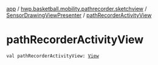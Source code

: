 [app](../../index.md) / [hwp.basketball.mobility.pathrecorder.sketchview](../index.md) / [SensorDrawingViewPresenter](index.md) / [pathRecorderActivityView](.)

# pathRecorderActivityView

`val pathRecorderActivityView: `[`View`](../../hwp.basketball.mobility.pathrecorder/-path-recorder-activity-contract/-view/index.md)